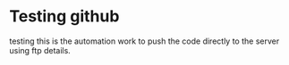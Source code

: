 # Testing github
testing this is the automation work to push the code directly to the server using ftp details. 
  
 
